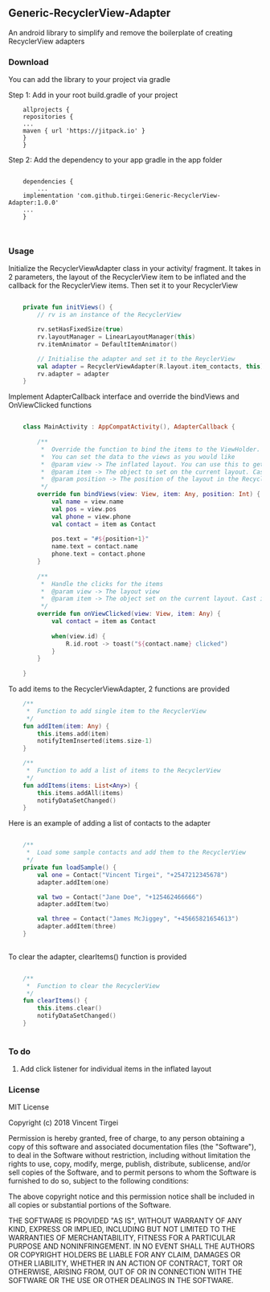 ## Generic-RecyclerView-Adapter

An android library to simplify and remove the boilerplate of creating RecyclerView adapters

### Download

You can add the library to your project via gradle

Step 1: Add in your root build.gradle of your project
```
    allprojects {
	repositories {
	...
	maven { url 'https://jitpack.io' }
	}
    }
```

Step 2: Add the dependency to your app gradle in the app folder
```

    dependencies {
    	...
	implementation 'com.github.tirgei:Generic-RecyclerView-Adapter:1.0.0'
	...
    }
    
   
```

### Usage

Initialize the RecyclerViewAdapter class in your activity/ fragment. It takes in 2 parameters, the layout of the RecyclerView item to be inflated and the callback for the RecyclerView items. Then set it to your RecyclerView

```kotlin

    private fun initViews() {
        // rv is an instance of the RecyclerView

        rv.setHasFixedSize(true)
        rv.layoutManager = LinearLayoutManager(this)
        rv.itemAnimator = DefaultItemAnimator()

        // Initialise the adapter and set it to the ReyclerView
        val adapter = RecyclerViewAdapter(R.layout.item_contacts, this)
        rv.adapter = adapter
    }

```

Implement AdapterCallback interface and override the bindViews and OnViewClicked functions

```kotlin

    class MainActivity : AppCompatActivity(), AdapterCallback {
    
        /**
         *  Override the function to bind the items to the ViewHolder.
         *  You can set the data to the views as you would like
         *  @param view -> The inflated layout. You can use this to get views inside the inflated layout
         *  @param item -> The object to set on the current layout. Cast it to your object type
         *  @param position -> The position of the layout in the RecyclerView
         */
        override fun bindViews(view: View, item: Any, position: Int) {
            val name = view.name
            val pos = view.pos
            val phone = view.phone
            val contact = item as Contact
    
            pos.text = "#${position+1}"
            name.text = contact.name
            phone.text = contact.phone
        }
    
        /**
         *  Handle the clicks for the items
         *  @param view -> The layout view
         *  @param item -> The object set on the current layout. Cast it to your object type
         */
        override fun onViewClicked(view: View, item: Any) {
            val contact = item as Contact
    
            when(view.id) {
                R.id.root -> toast("${contact.name} clicked")
            }
        }
    
    }

```

To add items to the RecyclerViewAdapter, 2 functions are provided

```kotlin
    /**
     *  Function to add single item to the RecyclerView
     */
    fun addItem(item: Any) {
        this.items.add(item)
        notifyItemInserted(items.size-1)
    }

    /**
     *  Function to add a list of items to the RecyclerView
     */
    fun addItems(items: List<Any>) {
        this.items.addAll(items)
        notifyDataSetChanged()
    }
```

Here is an example of adding a list of contacts to the adapter
```kotlin

    /**
     *  Load some sample contacts and add them to the RecyclerView
     */
    private fun loadSample() {
        val one = Contact("Vincent Tirgei", "+2547212345678")
        adapter.addItem(one)

        val two = Contact("Jane Doe", "+125462466666")
        adapter.addItem(two)

        val three = Contact("James McJiggey", "+45665821654613")
        adapter.addItem(three)
    }
    
```

To clear the adapter, clearItems() function is provided
```kotlin

    /**
     *  Function to clear the RecyclerView
     */
    fun clearItems() {
        this.items.clear()
        notifyDataSetChanged()
    }
   
```

### To do
1. Add click listener for individual items in the inflated layout

### License
MIT License

Copyright (c) 2018 Vincent Tirgei

Permission is hereby granted, free of charge, to any person obtaining a copy
of this software and associated documentation files (the "Software"), to deal
in the Software without restriction, including without limitation the rights
to use, copy, modify, merge, publish, distribute, sublicense, and/or sell
copies of the Software, and to permit persons to whom the Software is
furnished to do so, subject to the following conditions:

The above copyright notice and this permission notice shall be included in all
copies or substantial portions of the Software.

THE SOFTWARE IS PROVIDED "AS IS", WITHOUT WARRANTY OF ANY KIND, EXPRESS OR
IMPLIED, INCLUDING BUT NOT LIMITED TO THE WARRANTIES OF MERCHANTABILITY,
FITNESS FOR A PARTICULAR PURPOSE AND NONINFRINGEMENT. IN NO EVENT SHALL THE
AUTHORS OR COPYRIGHT HOLDERS BE LIABLE FOR ANY CLAIM, DAMAGES OR OTHER
LIABILITY, WHETHER IN AN ACTION OF CONTRACT, TORT OR OTHERWISE, ARISING FROM,
OUT OF OR IN CONNECTION WITH THE SOFTWARE OR THE USE OR OTHER DEALINGS IN THE
SOFTWARE.
